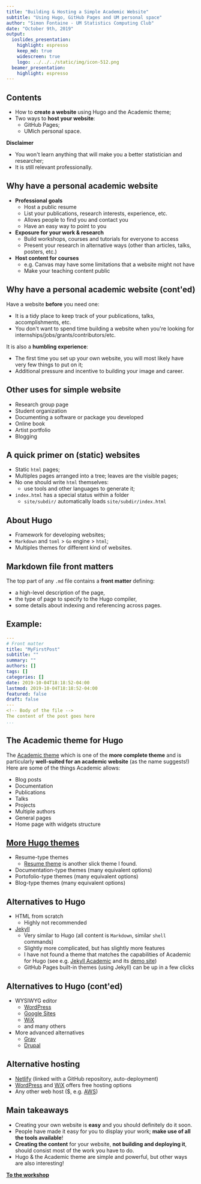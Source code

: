 ```yaml
---
title: "Building & Hosting a Simple Academic Website"
subtitle: "Using Hugo, GitHub Pages and UM personal space"
author: "Simon Fontaine - UM Statistics Computing Club"
date: "October 9th, 2019"
output:
  ioslides_presentation:
    highlight: espresso
    keep_md: true 
    widescreen: true
    logo: ../../../static/img/icon-512.png
  beamer_presentation:
    highlight: espresso
---
```



## Contents

- How to **create a website** using Hugo and the Academic theme;
- Two ways to **host your website**:
    - GitHub Pages;
    - UMich personal space.

**Disclaimer**

- You won't learn anything that will make you a better statistician and researcher;
- It is still relevant professionally. 



## Why have a personal academic website

- **Professional goals**
  - Host a public resume
  - List your publications, research interests, experience, etc.
  - Allows people to find you and contact you
  - Have an easy way to point to you
- **Exposure for your work & research**
  - Build workshops, courses and tutorials for everyone to access
  - Present your research in alternative ways (other than articles, talks, posters, etc.)
- **Host content for courses**
  - e.g. Canvas may have some limitations that a website might not have
  - Make your teaching content public
  


## Why have a personal academic website (cont'ed)

Have a website **before** you need one:

- It is a tidy place to keep track of your publications, talks, accomplishments, etc.
- You don't want to spend time building a website when you're looking for internships/jobs/grants/contributors/etc.

It is also a **humbling experience**:

- The first time you set up your own website, you will most likely have very few things to put on it;
- Additional pressure and incentive to building your image and career.



## Other uses for simple website

- Research group page
- Student organization
- Documenting a software or package you developed
- Online book
- Artist portfolio
- Blogging
  


## A quick primer on (static) websites

- Static `html` pages;
- Multiples pages arranged into a tree; leaves are the visible pages;
- No one should write `html` themselves: 
    - use tools and other languages to generate it;
- `index.html` has a special status within a folder
    - `site/subdir/` automatically loads `site/subdir/index.html`



## About Hugo

- Framework for developing websites;
- `Markdown` and `toml` > `Go` engine > `html`;
- Multiples themes for different kind of websites.



## Markdown file front matters

The top part of any `.md` file contains a **front matter** defining:

- a high-level description of the page, 
- the type of page to specify to the Hugo compiler, 
- some details about indexing and referencing across pages.



## Example:

```yaml
---
# Front matter
title: "MyFirstPost"
subtitle: ""
summary: ""
authors: []
tags: []
categories: []
date: 2019-10-04T18:18:52-04:00
lastmod: 2019-10-04T18:18:52-04:00
featured: false
draft: false
---
<!-- Body of the file -->
The content of the post goes here
...
```


## The Academic theme for Hugo

The [Academic theme](https://themes.gohugo.io/academic/) which is one of the **more complete theme** and is particularly **well-suited for an academic website** (as the name suggests!) Here are some of the things Academic allows:

- Blog posts
- Documentation
- Publications
- Talks
- Projects
- Multiple authors
- General pages
- Home page with widgets structure



## [More Hugo themes](https://themes.gohugo.io/)

- Resume-type themes
  - [Resume theme](https://themes.gohugo.io/hugo-resume/) is another slick theme I found.
- Documentation-type themes (many equivalent options)
- Portofolio-type themes (many equivalent options)
- Blog-type themes (many equivalent options)



## Alternatives to Hugo
- HTML from scratch
  - Highly not recommended
- [Jekyll](https://jekyllrb.com/)
  - Very similar to Hugo (all content is `Markdown`, similar `shell` commands)
  - Slightly more complicated, but has slightly more features
  - I have not found a theme that matches the capabilities of Academic for Hugo (see e.g. [Jekyll Academic](https://ncsu-libraries.github.io/jekyll-academic-docs/) and its [demo site](http://ncsu-libraries.github.io/jekyll-academic/))
  - GitHub Pages built-in themes (using Jekyll) can be up in a few clicks


## Alternatives to Hugo (cont'ed)
- WYSIWYG editor
  - [WordPress](https://wordpress.com/)
  - [Google Sites](https://sites.google.com/site/sites/)
  - [WiX](https://www.wix.com/)
  - and many others
- More advanced alternatives
  - [Grav](https://grav.com/)
  - [Drupal](https://www.drupal.org/)



## Alternative hosting

- [Netlify](https://www.netlify.com/) (linked with a GitHub repository, auto-deployment)
- [WordPress](https://wordpress.com/) and [WiX](https://www.wix.com/) offers free hosting options
- Any other web host ($, e.g. [AWS](https://aws.amazon.com/websites/))



## Main takeaways

- Creating your own website is **easy** and you should definitely do it soon.
- People have made it easy for you to display your work; **make use of all the tools available**! 
- **Creating the content** for your website, **not building and deploying it**, should consist most of the work you have to do. 
- Hugo & the Academic theme are simple and powerful, but other ways are also interesting!

[**To the workshop**](https://umichstatistics.github.io/ComputingClub/workshops/hugo_academic/initialize/)
